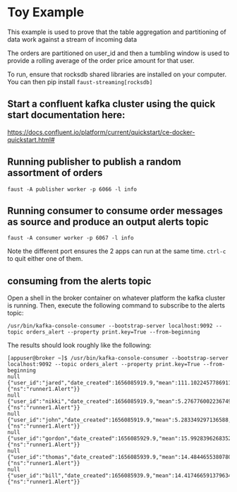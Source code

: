 # Toy Example

This example is used to prove that the table aggregation and partitioning of data work against a stream of incoming data

The orders are partitioned on user_id and then a tumbling window is used to provide a rolling average of the order price amount for that user.

To run, ensure that rocksdb shared libraries are installed on your computer. You can then pip install `faust-streaming[rocksdb]`

## Start a confluent kafka cluster using the quick start documentation here:

https://docs.confluent.io/platform/current/quickstart/ce-docker-quickstart.html#

## Running publisher to publish a random assortment of orders

`faust -A publisher worker -p 6066 -l info`

## Running consumer to consume order messages as source and produce an output alerts topic

`faust -A consumer worker -p 6067 -l info`

Note the different port ensures the 2 apps can run at the same time. `ctrl-c` to quit either one of them.

## consuming from the alerts topic

Open a shell in the broker container on whatever platform the kafka cluster is running. Then, execute the following command to subscribe to the alerts topic:

`/usr/bin/kafka-console-consumer --bootstrap-server localhost:9092 --topic orders_alert --property print.key=True --from-beginning`

The results should look roughly like the following:

```
[appuser@broker ~]$ /usr/bin/kafka-console-consumer --bootstrap-server localhost:9092 --topic orders_alert --property print.key=True --from-beginning
null	{"user_id":"jared","date_created":1656085919.9,"mean":111.10224577869114,"__faust":{"ns":"runner1.Alert"}}
null	{"user_id":"nikki","date_created":1656085919.9,"mean":5.276776002236749,"__faust":{"ns":"runner1.Alert"}}
null	{"user_id":"john","date_created":1656085919.9,"mean":5.283349297136588,"__faust":{"ns":"runner1.Alert"}}
null	{"user_id":"gordon","date_created":1656085929.9,"mean":15.992839626835238,"__faust":{"ns":"runner1.Alert"}}
null	{"user_id":"thomas","date_created":1656085939.9,"mean":14.484465538078016,"__faust":{"ns":"runner1.Alert"}}
null	{"user_id":"bill","date_created":1656085939.9,"mean":14.417466591379634,"__faust":{"ns":"runner1.Alert"}}
```
